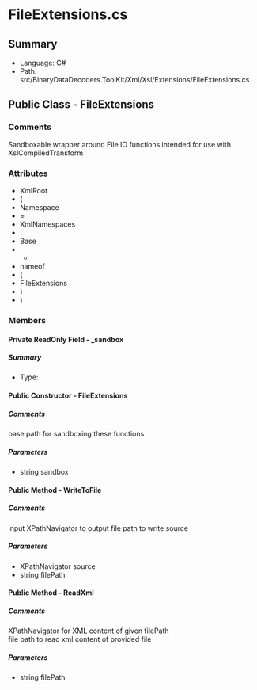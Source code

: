 ﻿# FileExtensions.cs

## Summary

* Language: C#
* Path: src/BinaryDataDecoders.ToolKit/Xml/Xsl/Extensions/FileExtensions.cs

## Public Class - FileExtensions

### Comments

 <summary>
 Sandboxable wrapper around File IO functions intended for use with XslCompiledTransform
 </summary>

### Attributes

 - XmlRoot
 - (
 - Namespace
 - =
 - XmlNamespaces
 - .
 - Base
 - +
 - nameof
 - (
 - FileExtensions
 - )
 - )

### Members

#### Private ReadOnly Field - _sandbox

##### Summary

 * Type: 

#### Public Constructor - FileExtensions

##### Comments

 <summary>
 </summary>
 <paramname="sandbox">base path for sandboxing these functions</param>

#####  Parameters

 - string sandbox 

#### Public Method - WriteToFile

##### Comments

 <summary>
 
 </summary>
 <paramname="source">input XPathNavigator to output</param>
 <paramname="filePath">file path to write</param>
 <returns>source</returns>

#####  Parameters

 - XPathNavigator source 
 - string filePath 

#### Public Method - ReadXml

##### Comments

 <summary>
 XPathNavigator for XML content of given filePath
 </summary>
 <paramname="filePath">file path to read</param>
 <returns>xml content of provided file</returns>

#####  Parameters

 - string filePath 

